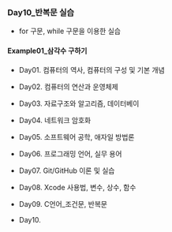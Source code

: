 ### Day10_반복문 실습

- for 구문, while 구문을 이용한 실습


#### Example01_삼각수 구하기 

- Day01. 컴퓨터의 역사, 컴퓨터의 구성 및 기본 개념
- Day02. 컴퓨터의 연산과 운영체제
- Day03. 자료구조와 알고리즘, 데이터베이
- Day04. 네트워크 암호화
- Day05. 소프트웨어 공학, 애자일 방법론
- Day06. 프로그래밍 언어, 실무 용어
- Day07. Git/GitHub 이론 및 실습

- Day08. Xcode 사용법, 변수, 상수, 함수
- Day09. C언어_조건문, 반복문
- Day10. 

